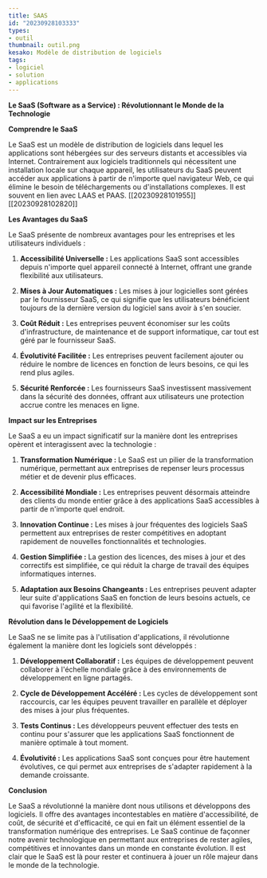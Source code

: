 ```yaml
---
title: SAAS
id: "20230928103333"
types:
- outil
thumbnail: outil.png
kesako: Modèle de distribution de logiciels
tags:
- logiciel
- solution
- applications
---
```

**Le SaaS (Software as a Service) : Révolutionnant le Monde de la Technologie**

**Comprendre le SaaS**

Le SaaS est un modèle de distribution de logiciels dans lequel les applications sont hébergées sur des serveurs distants et accessibles via Internet. Contrairement aux logiciels traditionnels qui nécessitent une installation locale sur chaque appareil, les utilisateurs du SaaS peuvent accéder aux applications à partir de n'importe quel navigateur Web, ce qui élimine le besoin de téléchargements ou d'installations complexes. Il est souvent en lien avec LAAS et PAAS. [[20230928101955]][[20230928102820]]

**Les Avantages du SaaS**

Le SaaS présente de nombreux avantages pour les entreprises et les utilisateurs individuels :

1. **Accessibilité Universelle :** Les applications SaaS sont accessibles depuis n'importe quel appareil connecté à Internet, offrant une grande flexibilité aux utilisateurs.

2. **Mises à Jour Automatiques :** Les mises à jour logicielles sont gérées par le fournisseur SaaS, ce qui signifie que les utilisateurs bénéficient toujours de la dernière version du logiciel sans avoir à s'en soucier.

3. **Coût Réduit :** Les entreprises peuvent économiser sur les coûts d'infrastructure, de maintenance et de support informatique, car tout est géré par le fournisseur SaaS.

4. **Évolutivité Facilitée :** Les entreprises peuvent facilement ajouter ou réduire le nombre de licences en fonction de leurs besoins, ce qui les rend plus agiles.

5. **Sécurité Renforcée :** Les fournisseurs SaaS investissent massivement dans la sécurité des données, offrant aux utilisateurs une protection accrue contre les menaces en ligne.

**Impact sur les Entreprises**

Le SaaS a eu un impact significatif sur la manière dont les entreprises opèrent et interagissent avec la technologie :

1. **Transformation Numérique :** Le SaaS est un pilier de la transformation numérique, permettant aux entreprises de repenser leurs processus métier et de devenir plus efficaces.

2. **Accessibilité Mondiale :** Les entreprises peuvent désormais atteindre des clients du monde entier grâce à des applications SaaS accessibles à partir de n'importe quel endroit.

3. **Innovation Continue :** Les mises à jour fréquentes des logiciels SaaS permettent aux entreprises de rester compétitives en adoptant rapidement de nouvelles fonctionnalités et technologies.

4. **Gestion Simplifiée :** La gestion des licences, des mises à jour et des correctifs est simplifiée, ce qui réduit la charge de travail des équipes informatiques internes.

5. **Adaptation aux Besoins Changeants :** Les entreprises peuvent adapter leur suite d'applications SaaS en fonction de leurs besoins actuels, ce qui favorise l'agilité et la flexibilité.

**Révolution dans le Développement de Logiciels**

Le SaaS ne se limite pas à l'utilisation d'applications, il révolutionne également la manière dont les logiciels sont développés :

1. **Développement Collaboratif :** Les équipes de développement peuvent collaborer à l'échelle mondiale grâce à des environnements de développement en ligne partagés.

2. **Cycle de Développement Accéléré :** Les cycles de développement sont raccourcis, car les équipes peuvent travailler en parallèle et déployer des mises à jour plus fréquentes.

3. **Tests Continus :** Les développeurs peuvent effectuer des tests en continu pour s'assurer que les applications SaaS fonctionnent de manière optimale à tout moment.

4. **Évolutivité :** Les applications SaaS sont conçues pour être hautement évolutives, ce qui permet aux entreprises de s'adapter rapidement à la demande croissante.

**Conclusion**

Le SaaS a révolutionné la manière dont nous utilisons et développons des logiciels. Il offre des avantages incontestables en matière d'accessibilité, de coût, de sécurité et d'efficacité, ce qui en fait un élément essentiel de la transformation numérique des entreprises. Le SaaS continue de façonner notre avenir technologique en permettant aux entreprises de rester agiles, compétitives et innovantes dans un monde en constante évolution. Il est clair que le SaaS est là pour rester et continuera à jouer un rôle majeur dans le monde de la technologie.